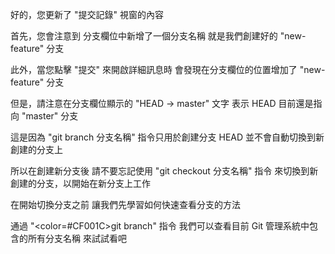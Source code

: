 好的，您更新了 "提交記錄" 視窗的內容

首先，您會注意到
分支欄位中新增了一個分支名稱
就是我們創建好的 "new-feature" 分支

此外，當您點擊 "提交" 來開啟詳細訊息時
會發現在分支欄位的位置增加了 "new-feature" 分支

但是，請注意在分支欄位顯示的 "HEAD -> master" 文字
表示 HEAD 目前還是指向 "master" 分支

這是因為 "git branch 分支名稱" 指令只用於創建分支
HEAD 並不會自動切換到新創建的分支上

所以在創建新分支後
請不要忘記使用 "git checkout 分支名稱" 指令
來切換到新創建的分支，以開始在新分支上工作

在開始切換分支之前
讓我們先學習如何快速查看分支的方法

通過 "<color=#CF001C>git branch</color>" 指令
我們可以查看目前 Git 管理系統中包含的所有分支名稱
來試試看吧